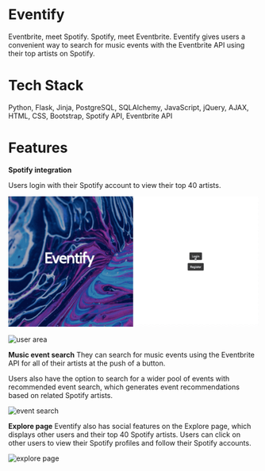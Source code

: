 # Eventify
Eventbrite, meet Spotify. Spotify, meet Eventbrite.
Eventify gives users a convenient way to search for music events with the Eventbrite API using their top artists on Spotify.

# Tech Stack
Python, Flask, Jinja, PostgreSQL, SQLAlchemy, JavaScript, jQuery, AJAX, HTML, CSS, Bootstrap, Spotify API, Eventbrite API

# Features
**Spotify integration**

Users login with their Spotify account to view their top 40 artists.

![login](/gifs/login.gif)

![user area](/gifs/user_spotify.gif)

**Music event search**
They can search for music events using the Eventbrite API for all of their artists at the push of a button.

Users also have the option to search for a wider pool of events with recommended event search, which generates event recommendations based on related Spotify artists.

![event search](/gifs/event_search.gif)

**Explore page**
Eventify also has social features on the Explore page, which displays other users and their top 40 Spotify artists. Users can click on other users to view their Spotify profiles and follow their Spotify accounts.

![explore page](/gifs/explore_page.gif)
